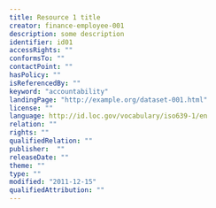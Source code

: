 ```yaml
---
title: Resource 1 title
creator: finance-employee-001
description: some description
identifier: id01
accessRights: ""
conformsTo: ""
contactPoint: ""
hasPolicy: ""
isReferencedBy: ""
keyword: "accountability"
landingPage: "http://example.org/dataset-001.html"
license: ""
language: http://id.loc.gov/vocabulary/iso639-1/en
relation: ""
rights: ""
qualifiedRelation: ""
publisher:  ""
releaseDate: ""
theme: ""
type: ""
modified: "2011-12-15"
qualifiedAttribution: ""
---
```


